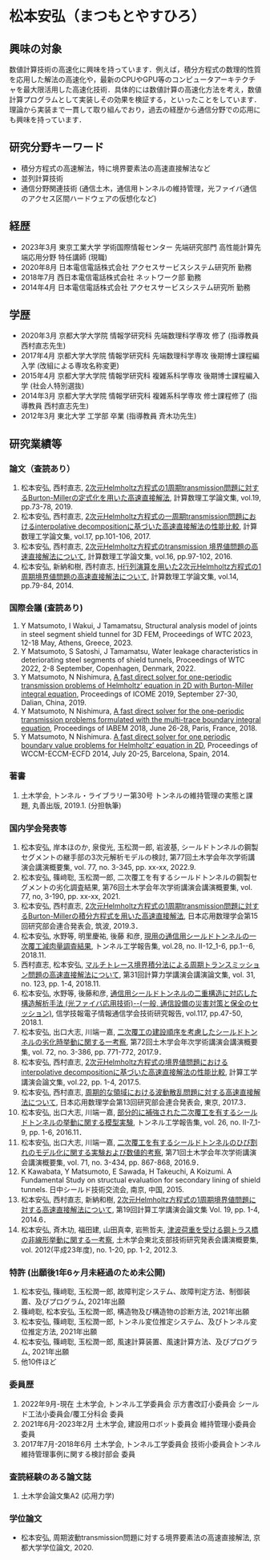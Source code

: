 <!--
# Yasuhiro Matsumoto

## Research domain
- Fast solvers of boundary integral equation method. Specifically, I study fast direct solver.
- And, maintenance of tunnels for communication.

## History
- April, 2015. Kyoto Univ. Graduate school of informatics. 
- April, 2014. Working on cooporation.

### Papers
1. Y Matsumoto, N Nishimura, [A FAST DIRECT SOLVER USING THE BURTON-MILLER FORMULATION FOR ONE-PERIODIC TRANSMISSION PROBLEMS OF HELMHOLTZ’ EQUATION IN 2D](http://www.matsumoto.nuem.nagoya-u.ac.jp/jascome/denshi-journal/19/JA1915.pdf), transactions of JASCOME, vol.19, pp.73-78, 2019. (In Japanese)
1. Y Matsumoto, N Nishimura, [PERFORMANCE COMPARISON OF FAST DIRECT SOLVERS BASED ON INTERPOLATIVE DECOMPOSITION FOR ONE-PERIODIC TRANSMISSION PROBLEMS OF HELMHOLTZ’ EQUATION IN 2D.](http://www.matsumoto.nuem.nagoya-u.ac.jp/jascome/denshi-journal/17/JA1721.pdf), transactions of JASCOME, vol.17, pp.101-106, 2017. (In Japanese)
1. Y Matsumoto and N Nishimura, [A fast direct solver for transmission boundary value problems for Helmholtz' equation in 2D](http://www.matsumoto.nuem.nagoya-u.ac.jp/jascome/denshi-journal/16/JA1622.pdf), transactions of JASCOME, vol.16, pp.97-102, 2016. (In Japanese)
1. Y Matsumoto, K Niino, N Nishimura, [A FAST DIRECT SOLVER OF PERIODIC BOUNDARY VALUE PROBLEMS FOR HELMHOLTZ’ EQUATION IN 2D BASED ON THE H MATRIX ARITHMETICS](http://www.matsumoto.nuem.nagoya-u.ac.jp/jascome/denshi-journal/14/JA1419.pdf). transactions of JASCOME, vol.14, pp.79-84, 2014. (In Japanese)

### Conference
1. Y Matsumoto, N Nishimura, [A Fast Direct Solver for One-Periodic Transmission Problems of Helmholtz’ Equation in 2D with Burton-Miller Integral Equation](http://icome2019.dlut.edu.cn/files/20191023/191023_1609404.pdf), Proceedings of ICOME 2019, september 27-30, Dalian, Chaina, 2019.
1. Y Matsumoto, N Nishimura, [A Fast Direct Solver for the One-Periodic Transmission Problems Formulated with the Multi-Trace Boundary Integral Equation.](https://project.inria.fr/iabem2018/files/2018/06/book-of-abstracts_iabem2018.pdf) Proceedings of IABEM 2018, June 26-28, Paris, France, 2018.
1. Y Matsumoto, N Nishimura. [A FAST DIRECT SOLVER FOR ONE PERIODIC BOUNDARY VALUE PROBLEMS FOR HELMHOLTZ’EQUATION IN 2D](http://www.wccm-eccm-ecfd2014.org/admin/files/fileabstract/a2739.pdf).  Proceedings of wccm-eccm-ecfd, July 20-25, Barcelona, Spain, 2014.

-------
-->

# 松本安弘（まつもとやすひろ）

## 興味の対象
数値計算技術の高速化に興味を持っています．例えば，積分方程式の数理的性質を応用した解法の高速化や，最新のCPUやGPU等のコンピュータアーキテクチャを最大限活用した高速化技術．具体的には数値計算の高速化方法を考え，数値計算プログラムとして実装しその効果を検証する，といったことをしています．理論から実装まで一貫して取り組んでおり，過去の経歴から通信分野での応用にも興味を持っています．

## 研究分野キーワード

- 積分方程式の高速解法，特に境界要素法の高速直接解法など
- 並列計算技術
- 通信分野関連技術 (通信土木，通信用トンネルの維持管理，光ファイバ通信のアクセス区間ハードウェアの仮想化など)

## 経歴
- 2023年3月 東京工業大学 学術国際情報センター 先端研究部門 高性能計算先端応用分野 特任講師 (現職)
- 2020年8月 日本電信電話株式会社 アクセスサービスシステム研究所 勤務
- 2018年7月 西日本電信電話株式会社 ネットワーク部 勤務
- 2014年4月 日本電信電話株式会社 アクセスサービスシステム研究所 勤務

## 学歴
- 2020年3月 京都大学大学院 情報学研究科 先端数理科学専攻 修了 (指導教員 西村直志先生)
- 2017年4月 京都大学大学院 情報学研究科 先端数理科学専攻 後期博士課程編入学 (改組による専攻名称変更)
- 2015年4月 京都大学大学院 情報学研究科 複雑系科学専攻 後期博士課程編入学 (社会人特別選抜)
- 2014年3月 京都大学大学院 情報学研究科 複雑系科学専攻 修士課程修了 (指導教員 西村直志先生)
- 2012年3月 東北大学 工学部 卒業 (指導教員 斉木功先生)

## 研究業績等

### 論文（査読あり）
1. 松本安弘, 西村直志, [2次元Helmholtz方程式の1周期transmission問題に対するBurton-Millerの定式化を用いた高速直接解法](http://www.matsumoto.nuem.nagoya-u.ac.jp/jascome/denshi-journal/19/JA1915.pdf), 計算数理工学論文集, vol.19, pp.73-78, 2019.
1. 松本安弘, 西村直志, [2次元Helmholtz方程式の一周期transmission問題におけるinterpolative decompositionに基づいた高速直接解法の性能比較](http://www.matsumoto.nuem.nagoya-u.ac.jp/jascome/denshi-journal/17/JA1721.pdf), 計算数理工学論文集, vol.17, pp.101-106, 2017.
1. 松本安弘, 西村直志, [2次元Helmholtz方程式のtransmission 境界値問題の高速直接解法について](http://www.matsumoto.nuem.nagoya-u.ac.jp/jascome/denshi-journal/16/JA1622.pdf), 計算数理工学論文集, vol.16, pp.97-102, 2016.
1. 松本安弘, 新納和樹, 西村直志, [H行列演算を用いた2次元Helmholtz方程式の1周期境界値問題の高速直接解法について](http://www.matsumoto.nuem.nagoya-u.ac.jp/jascome/denshi-journal/14/JA1419.pdf), 計算数理工学論文集, vol.14, pp.79-84, 2014.

### 国際会議 (査読あり)
1. Y Matsumoto, I Wakui, J Tamamatsu, Structural analysis model of joints in steel segment shield tunnel for 3D FEM, Proceedings of WTC 2023, 12-18 May, Athens, Greece, 2023.
1. Y Matsumoto, S Satoshi, J Tamamatsu, Water leakage characteristics in deteriorating steel segments of shield tunnels, Proceedings of WTC 2022, 2-8 September, Copenhagen, Denmark, 2022.
1. Y Matsumoto, N Nishimura, [A fast direct solver for one-periodic transmission problems of Helmholtz’ equation in 2D with Burton-Miller integral equation](http://icome2019.dlut.edu.cn/files/20191023/191023_1609404.pdf), Proceedings of ICOME 2019, September 27-30, Dalian, China, 2019.
1. Y Matsumoto, N Nishimura, [A fast direct solver for the one-periodic transmission problems formulated with the multi-trace boundary integral equation](https://project.inria.fr/iabem2018/files/2018/06/book-of-abstracts_iabem2018.pdf), Proceedings of IABEM 2018, June 26-28, Paris, France, 2018.
1. Y Matsumoto, N Nishimura. [A fast direct solver for one periodic boundary value problems for Helmholtz’ equation in 2D](http://www.wccm-eccm-ecfd2014.org/admin/files/fileabstract/a2739.pdf), Proceedings of WCCM-ECCM-ECFD 2014, July 20-25, Barcelona, Spain, 2014.

### 著書
1. 土木学会, トンネル・ライブラリー第30号 トンネルの維持管理の実態と課題, 丸善出版, 2019.1. (分担執筆)

### 国内学会発表等
1. 松本安弘, 岸本ほのか, 泉俊光, 玉松潤一郎, 岩波基, シールドトンネルの鋼製セグメントの継手部の3次元解析モデルの検討, 第77回土木学会年次学術講演会講演概要集, vol. 77, no. 3-345, pp. xx-xx, 2022.9.
1. 松本安弘, 篠﨑聡, 玉松潤一郎, 二次覆工を有するシールドトンネルの鋼製セグメントの劣化調査結果, 第76回土木学会年次学術講演会講演概要集, vol. 77, no, 3-190, pp. xx-xx, 2021.
1. 松本安弘, 西村直志, [2次元Helmholtz方程式の1周期transmission問題に対するBurton-Millerの積分方程式を用いた高速直接解法](https://union2019.jsiam.org/program/#1391), 日本応用数理学会第15回研究部会連合発表会, 筑波, 2019.3．
1. 松本安弘, 水野等, 明里慶祐, 後藤 和彦, [現用の通信用シールドトンネルの一次覆工減肉量調査結果](http://library.jsce.or.jp/jsce/open/00047/2018/28-02-12.pdf), トンネル工学報告集, vol.28, no. II-12_1-6, pp.1--6, 2018.11.
1. 西村直志, 松本安弘, [マルチトレース境界積分法による周期トランスミッション問題の高速直接解法について](https://cir.nii.ac.jp/crid/1390001288139843584), 第31回計算力学講演会講演論文集, vol. 31, no. 123, pp. 1-4, 2018.11.
1. 松本安弘, 水野等, 後藤和彦, [通信用シールドトンネルの二重構造に対応した構造解析手法 (光ファイバ応用技術)--(一般, 通信設備の災害対策と保全のセッション)](https://ken.ieice.org/ken/paper/2018011981BB/), 信学技報電子情報通信学会技術研究報告, vol.117, pp.47-50, 2018.1.
1. 松本安弘, 出口大志, 川端一嘉, [二次覆工の建設順序を考慮したシールドトンネルの劣化時挙動に関する一考察](http://library.jsce.or.jp/jsce/open/00035/2017/72-03/72-03-0386.pdf), 第72回土木学会年次学術講演会講演概要集, vol. 72, no. 3-386, pp. 771-772, 2017.9．
1. 松本安弘, 西村直志, [2次元Helmholtz方程式の境界値問題におけるinterpolative decompositionに基づいた高速直接解法の性能比較](https://cir.nii.ac.jp/crid/1520009408944063616), 計算工学講演会論文集, vol.22, pp. 1-4, 2017.5.
1. 松本安弘, 西村直志, [周期的な領域における波動散乱問題に対する高速直接解法について](https://union2017.jsiam.org/program#885), 日本応用数理学会第13回研究部会連合発表会, 東京, 2017.3．
1. 松本安弘, 出口大志, 川端一嘉, [部分的に補強された二次覆工を有するシールドトンネルの挙動に関する模型実験](http://library.jsce.or.jp/jsce/open/00047/2016/26-02-07.pdf), トンネル工学報告集, vol. 26, no. II-7_1-9, pp. 1-6, 2016.11．
1. 松本安弘, 出口大志, 川端一嘉, [二次覆工を有するシールドトンネルのひび割れのモデル化に関する実験および数値的考察](http://library.jsce.or.jp/jsce/open/00035/2016/71-03/71-03-0434.pdf), 第71回土木学会年次学術講演会講演概要集, vol. 71, no. 3-434, pp. 867-868, 2016.9．
1. K Kawabata, Y Matsumoto, E Sawada, H Takeuchi, A Koizumi. A Fundamental Study on structual evaluation for secondary lining of shield tunnels. 日中シールド技術交流会, 南京, 中国, 2015.
1. 松本安弘, 西村直志, 新納和樹, [2次元Helmholtz方程式の1周期境界値問題に対する高速直接解法について](https://cir.nii.ac.jp/crid/1520853833298937088), 第19回計算工学講演会論文集 Vol. 19, pp. 1-4, 2014.6．
1. 松本安弘, 斉木功, 福田建, 山田真幸, 岩熊哲夫, [津波荷重を受ける鋼トラス橋の非線形挙動に関する一考察](http://library.jsce.or.jp/jsce/open/00322/2012/49-01-0020.pdf), 土木学会東北支部技術研究発表会講演概要集, vol. 2012(平成23年度), no. 1-20, pp. 1-2, 2012.3.

### 特許 (出願後1年6ヶ月未経過のため未公開)
1. 松本安弘, 篠﨑聡, 玉松潤一郎, 故障判定システム、故障判定方法、制御装置、及びプログラム, 2021年出願
1. 篠﨑聡, 松本安弘, 玉松潤一郎, 構造物及び構造物の診断方法, 2021年出願
1. 松本安弘, 篠﨑聡, 玉松潤一郎, トンネル変位推定システム、及びトンネル変位推定方法, 2021年出願
1. 松本安弘, 篠﨑聡, 玉松潤一郎, 風速計算装置、風速計算方法、及びプログラム, 2021年出願
1. 他10件ほど

### 委員歴
1. 2022年9月-現在 土木学会, トンネル工学委員会 示方書改訂小委員会 シールド工法小委員会/覆工分科会 委員 
1. 2021年6月-2023年2月 土木学会, 建設用ロボット委員会 維持管理小委員会 委員
1. 2017年7月-2018年6月 土木学会, トンネル工学委員会 技術小委員会トンネル維持管理事例に関する検討部会 委員

### 査読経験のある論文誌
1. 土木学会論文集A2 (応用力学)

### 学位論文
- 松本安弘, 周期波動transmission問題に対する境界要素法の高速直接解法, 京都大学学位論文, 2020.